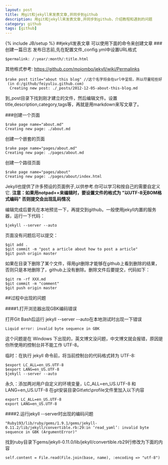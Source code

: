 ```yaml
---
layout: post
title: 用git和jekyll来发表文章,并同步到github
description: 用git和jekyll来发表文章,并同步到github，介绍教程和遇到的问题
category: github
tags: [github]
---
```

{% include JB/setup %}
##jekyll发表文章
可以使用下面的命令来创建文章
###创建一篇日志
发布日志前,先在配置文件_config.yml中设置URL格式

    $permalink: /:year/:month/:title.html
其他格式参考: https://github.com/mojombo/jekyll/wiki/Permalinks

    $rake post title="about this blog" //这个名字将会在url中呈现，所以尽量短些好
	 (in d:/github/feiyuliu.github.com)
	  Creating new post: ./_posts/2012-12-05-about-this-blog.md
到_post目录下找到刚才建立的文件，然后编辑文件。设置title,description,category,tags等，再就是用markdown来写文章了。

###创建一个页面

    $rake page name="about.md"
    Creating new page: ./about.md
创建一个嵌套的页面

    $rake page name="pages/about.md"
    Creating new page: ./pages/about.md
创建一个路径页面

    $rake page name="pages/about"
    Creating new page: ./pages/about/index.html
Jekyll也提供了许多预设的页面例子,以供参考.你可以学习和按自己的需要自定义它.
**注意：如果用notpad++来编辑时，要设置文件的格式为 "以UTF-8无BOM格式编码" 否则提交会出现乱码情况**

编辑完成后要先在本地预览一下，再提交到github。一般使用jekyll内置的服务器，运行一下代码：

    $jekyll --server --auto
页面没有问题后可以提交：

    $git add .
    $git commit -m "post a article about how to post a article"
    $git push origin master
如果在目录下删除了某个文件，得用git删除才能够在github上看到删除的结果，否则只是本地删除了，github上没有删除。删除文件后要提交，代码如下：

    $git rm -rf XXX.md
    $git commit -m "comment"
    $git push origin master
    
##过程中出现的问题

####1.打开浏览器出现GBK编码错误

打开Git Bash后运行 jekyll --server --auto在本地测试时出现一下错误

    Liquid error: invalid byte sequence in GBK
这个问题是在 Windows 下出现的，英文博文没问题，中文博文就会报错，原因是你所使用的控制台并不能工作 UTF-8。

临时：在执行 jekyll 命令前，将当前控制台的代码格式转为 UTF-8:

    $export LC_ALL=en_US.UTF-8
    $export LANG=en_US.UTF-8
    $jekyll --server --auto
永久：添加两对用户自定义的环境变量，LC_ALL=en_US.UTF-8 和 LANG=en_US.UTF-8
在git安装目录Git\etc\profile文件里加入以下内容

    export LC_ALL=en_US.UTF-8
    export LANG=en_US.UTF-8
####2.运行jekyll --server时出现的编码问题

    "Ruby193/lib/ruby/gems/1.9.1/gems/jekyll-0.11.2/lib/jekyll/convertible.rb:29:in ‘read_yaml’: invalid byte sequence in GBK (ArgumentError)"


找到ruby目录下gems/jekyll-0.11.0/lib/jekyll/convertible.rb29行修改为下面的内容

    self.content = File.read(File.join(base, name), :encoding => "utf-8")
